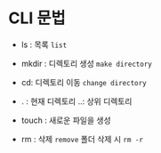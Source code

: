 # CLI 문법

- ls : 목록 `list`

- mkdir : 디렉토리 생성 `make directory`

- cd: 디렉토리 이동 `change directory`

 - . : 현재 디렉토리 ..: 상위 디렉토리

 - touch : 새로운 파일을 생성

 - rm : 삭제 `remove` 폴더 삭제 시 `rm -r`




 
 